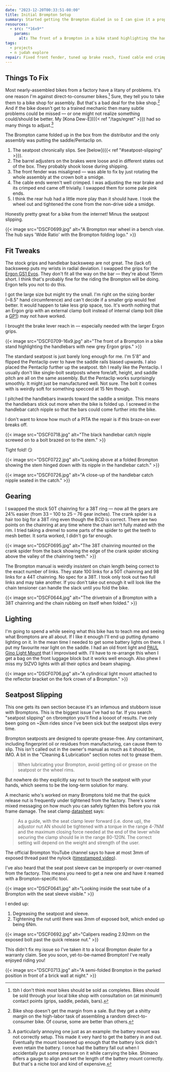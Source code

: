 ```yaml
---
date: "2023-12-20T00:33:51-08:00"
title: Initial Brompton Setup
summary: Started getting the Brompton dialed in so I can give it a proper try. Really liking it so far! I had to take it to a Brompton dealer for a slipping seatpost though.
resources:
  - src: "*16x9*"
    params:
      alt: The front of a Brompton in a bike stand highlighting the handlebars with new grey Ergon grips.
tags:
  - projects
  - n judah explore
repair: Fixed front fender, tuned up brake reach, fixed cable end crimping, adjusted rear hub play, swapped to Ergon GS1 Evo grips, flipped the Pentaclip around, put a 38T chainring on, put a PAUL Gino light mount on, brought handlebar pitch inwards, and did my best for the seatpost slipping.
---
```


## Things To Fix

Most nearly-assembled bikes from a factory have a litany of problems. It's one reason I'm against direct-to-consumer bikes.[^3] Sure, they tell you to take them to a bike shop for assembly. But that's a bad deal for the bike shop.[^1] And if the bike doesn't get to a trained mechanic then many subtle problems could be missed — or one might not realize something could/should be better. My [Kona Dew-E]({{< ref "/tags/egret" >}}) had so many things to adjust.[^2]

The Brompton came folded up in the box from the distributor and the only assembly was putting the saddle/Pentaclip on.

[^1]: Bike shop doesn't get the margin from a sale. But they get a shitty margin on the high-labor task of assembling a random direct-to-consumer bike. Of course, some are better than others.
[^2]: A particularly annoying one just as an example: the battery mount was not correctly setup. This made it very hard to get the battery in and out. Eventually the mount loosened up enough that the battery lock didn't even retain the battery. I once had the battery fall out when I accidentally put some pressure on it while carrying the bike. Shimano offers a gauge to align and set the length of the battery mount correctly. But that's a niche tool and kind of expensive.
[^3]: tbh I don't think most bikes should be sold as completes. Bikes should be sold through your local bike shop with consultation on (at minimum!) contact points (grips, saddle, pedals, bars).

1. The seatpost chronically slips. See [below]({{< ref "#seatpost-slipping" >}}).
1. The barrel adjusters on the brakes were loose and in different states out of the box. They probably shook loose during shipping.
1. The front fender was misaligned — was able to fix by just rotating the whole assembly at the crown bolt a smidge.
1. The cable ends weren't well crimped. I was adjusting the rear brake and its crimped end came off trivially. I swapped them for some pale pink ends.
1. I think the rear hub had a little more play than it should have. I took the wheel out and tightened the cone from the non-drive side a smidge.

Honestly pretty great for a bike from the internet! Minus the seatpost slipping.

{{< image src="DSCF0699.jpg" alt="A Brompton rear wheel in a bench vise. The hub says 'Wide Ratio' with the Brompton folding logo." >}}

## Fit Tweaks

The stock grips and handlebar backsweep are not great. The (lack of) backsweep puts my wrists in radial deviation. I swapped the grips for the [Ergon GS1 Evos](https://www.ergonbike.com/en/product-details.html?anr=42410015&s=gsevo&a=griffe). They don't fit all the way on the bar — they're about 15mm short. I think that's probably fine for the riding the Brompton will be doing. Ergon tells you not to do this.

I got the large size but might try the small. I'm right on the sizing border (~8.5" hand circumference) and can't decide if a smaller grip would feel better. It would happen to take less grip space, too. It's worth nothing that an Ergon grip with an external clamp bolt instead of internal clamp bolt (like a [GP1](https://www.ergonbike.com/en/product-details.html?anr=42410300&s=gptouring&a=griffe)) may not have worked.

I brought the brake lever reach in — especially needed with the larger Ergon grips.

{{< image src="DSCF0709-16x9.jpg" alt="The front of a Brompton in a bike stand highlighting the handlebars with new grey Ergon grips." >}}

The standard seatpost is just barely long enough for me. I'm 5'8" and flipped the Pentaclip over to have the saddle rails biased upwards. I also placed the Pentaclip further up the seatpost. tbh I really like the Pentaclip. I usually don't like single-bolt seatposts where fore/aft, height, and saddle pitch are all on the same assembly. But the Pentaclip works surprisingly smoothly. It might just be manufactured well. Not sure. The bolt it comes with is weirdly soft for something specced at 15 Nm though.

I pitched the handlebars inwards toward the saddle a smidge. This means the handlebars stick out more when the bike is folded up. I screwed in the handlebar catch nipple so that the bars could come further into the bike.

I don't want to know how much of a PITA the repair is if this braze-on ever breaks off.

{{< image src="DSCF0718.jpg" alt="The black handlebar catch nipple screwed on to a bolt brazed on to the stem." >}}

Tight fold! 😏

{{< image src="DSCF0722.jpg" alt="Looking above at a folded Brompton showing the stem hinged down with its nipple in the handlebar catch." >}}

{{< image src="DSCF0726.jpg" alt="A close-up of the handlebar catch nipple seated in the catch." >}}

## Gearing

I swapped the stock 50T chainring for a 38T ring — now all the gears are 24% easier (from 33 – 100 to 25 – 76 gear inches). The crank spider is a hair too big for a 38T ring even though the BCD is correct. There are two points on the chainring at any time where the chain isn't fully mated with the rim. I tried taking a dremel to some parts of the spider to get the teeth to mesh better. It sorta worked, I didn't go far enough.

{{< image src="DSCF0695.jpg" alt="The 38T chainring mounted on the crank spider from the back showing the edge of the crank spider sticking above the valley of the chainring teeth." >}}

The Brompton manual is weirdly insistent on chain length being correct to the exact number of links. They state 100 links for a 50T chainring and 98 links for a 44T chainring. No spec for a 38T. I took only took out two full links and may take another. If you don't take out enough it will look like the chain tensioner can handle the slack until you fold the bike.

{{< image src="DSCF0644.jpg" alt="The drivetrain of a Brompton with a 38T chainring and the chain rubbing on itself when folded." >}}

## Lighting

I'm going to spend a while seeing what this bike has to teach me and seeing what Bromptons are all about. If I like it enough I'll end up putting dynamo lighting on it. In the mean time I needed to get some battery lights on there. I put my favourite rear light on the saddle. I had an old front light and [PAUL Gino Light Mount](https://www.paulcomp.com/shop/components/mounting-solutions/light-mounts/gino-light-mount/) that I improvised with. I'll have to re-arrange this when I get a bag on the front luggage block but it works well enough. Also phew I miss my StZVO lights with all their optics and beam shaping.

{{< image src="DSCF0706.jpg" alt="A cylindrical light mount attached to the reflector bracket on the fork crown of a Brompton." >}}

## Seatpost Slipping

This one gets its own section because it's an infamous and stubborn issue with Bromptons. This is the biggest issue I've had so far. If you search "seatpost slipping" on r/brompton you'll find a loooot of results. I've only been going on ~2km rides since I've been sick but the seatpost slips every time.

Brompton seatposts are designed to operate grease-free. Any contaminant, including fingerprint oil or residues from manufacturing, can cause them to slip. This isn't called out in the owner's manual as much as it should be, IMO. A bit in the "Cleaning & Lubrication" section notes not to grease them.

>When lubricating your Brompton, avoid getting oil or grease on the seatpost or the wheel rims.

But nowhere do they explicitly say not to touch the seatpost with your hands, which seems to be the long-term solution for many.

A mechanic who's worked on many Bromptons told me that the quick release nut is frequently under tightened from the factory. There's some mixed messaging on how much you can safely tighten this before you risk frame damage. The seat clamp [datasheet](https://us.brompton.com/support/bikes/c-line/manuals-and-datasheets) says:

>As a guide, with the seat clamp lever forward (i.e. done up), the adjustor nut AN should be tightened with a torque in the range 4-7NM and the maximum closing force needed at the end of the lever while securing the clamp should lie in the range 80-120N. The correct setting will depend on the weight and strength of the user.

The official Brompton YouTube channel says to have at most 3mm of exposed thread past the nylock ([timestamped video](https://youtu.be/KIA8ylq_-Po?si=PaZtBsdx2wN7yv4k&t=262)).

I've also heard that the seat post sleeve can be improperly or over-reamed from the factory. This means you need to get a new one and have it reamed with a Brompton-specific tool.

{{< image src="DSCF0641.jpg" alt="Looking inside the seat tube of a Brompton with the seat sleeve visible." >}}

I ended up:

1. Degreasing the seatpost and sleeve.
1. Tightening the nut until there was 3mm of exposed bolt, which ended up being 6Nm.

{{< image src="DSCF0692.jpg" alt="Calipers reading 2.92mm on the exposed bolt past the quick release nut." >}}

This didn't fix my issue so I've taken it to a local Brompton dealer for a warranty claim. See you soon, yet-to-be-named Brompton! I've really enjoyed riding you!

{{< image src="DSCF0713.jpg" alt="A semi-folded Brompton in the parked position in front of a brick wall at night." >}}